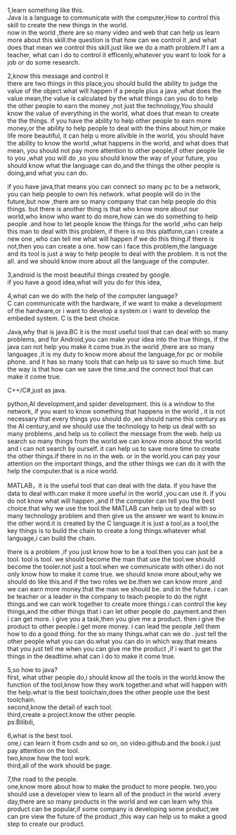 1,learn something like this.  
Java is a language to communicate with the computer,How to control this skill to create the new things in the world.  
now in the world ,there are so many video and web that can help us learn more about this skill.the question is that
how can we control it ,and what does that mean we control this skill.just like we do a math problem.If I am a teacher,
what can i do to control it efficenly,whatever you want to look for a job or do some research.

2,know this message and control it   
there are two things in this place,you should build the ability to judge the value of the object.what will happen if a people 
plus a java ,what does the value mean,the value is calculated by the what things can you do to help the other people to earn 
the money ,not just the technology,You should know the value of everything in the world, what does that mean to create the 
the things. if you have the ability to help other people to earn more money,or the ability to help people to deal with the
thins about him,or make life more beautiful, it can help u more alivible in the world, you should have the ability to know the
world ,what happens in the world, and what does that mean, you should not pay more attention to other people,if other people lie
to you ,what you will do ,so you should know the way of your future, you should know what the language can do,and the things the 
other people is doing,and what you can do.

if you have java,that means you can connect so many pc to be a network, you can help people to own his network. what people will
do in the future,but now ,there are so many company that can help people do this things. but there is another thing is that who 
know more about our world,who know who want to do more,how can we do something to help people .and how to let people know the things.for the world ,who can help this man to deal with this problem, if there is no this platform,can i create a new one ,who can tell me what will happen if we do this thing.if there is not,then you can create a one. how can i face this problem,the language and its tool is just a way to help people to deal with the problem. it is not the all. and we should know more about all the language of the computer.

3,android is the most beautiful things created by google.  
if you have a good idea,what will you do for this idea,

4,what can we do with the help of the computer language?    
C can communicate with the hardware, if we want to make a development of the hardware,or i want to develop a system.or i want to develop the embeded system. C is the best choice.  

Java,why that is java.BC it is the most useful tool that can deal with so many problems, and for Android,you can make your idea into the true things, if the java can not help you make it come true.in the world ,there are so many languages ,it is my duty to know more about the language,for pc or mobile phone. and it has so many tools that can help us to save so much time. but the way is that how can we save the time.and the connect tool that can make it come true.   

C++/C#,just as java.

python,AI development,and spider development. this is a window to the network, if you want to know something that happens in the world , it is not necessary that every things you should do ,we should name this century as  the AI century,and we should use the technology to help us deal with so many problems ,and help us to collect the message from the web. help us search so many things from the world.we can know more about the world. and i can not search by ourself. it can help us to save more time to create the other things.if there in no in the web. or in the world.you can pay your attention on the important things, and the other things we can do it with the help the computer.that is a nice world.

MATLAB，it is the useful tool that can deal with the data. if you have the data to deal with.can make it more useful in the world ,you can use it. if you do not know what will happen ,and if the computer can tell you the best choice.that why we use the tool.the MATLAB can help us to deal with so many technology problem and then give us the answer we want to know.in the other word.it is created by the C language.it is just a tool,as a tool,the key things is to build the chain to create a long things.whatever what language,i can build the chain. 



there is a problem ,if you just know how to be a tool.then you can just be a  tool. tool is tool. we should become the man that use the tool.we should become the tooler.not just a tool.when we communicate with other.i do not only know how to make it come true. we should know more about,why we should do like this.and if the two roles we be.then we can know more ,and we can earn more money.that the man we should be. and in the future. i can be teacher or a leader in the company to teach people to do the right things.and we can work together to create more things.i can control the key things,and the other things that i can let other people do .payment.and then i can get more. i give you a task,then you give me a product. then i give the product to other people.i get more money. i can lead the people ,tell them how to do a good thing. for the so many things.what can we do . just tell the other people what you can do.what you can do in which way.that means that you just tell me when you can give me the product ,if i want to get the things in the deadtime.what can i do to make it come true.


5,so how to java?   
first, what other people do,i should know all the tools in the world.know the function of the tool,know how they work together.and what will happen with the help.what is the best toolchain,does the other people use the best toolchain.   
second,know the detail of each tool.   
third,create a project.know the other people.    
ps:Bilibili,


6,what is the best tool.  
one,i can learn it from csdn and so on, on video.github.and the book.i just pay attention on the tool.   
two,know how the tool work.  
third,all of the work should be page.  

7,the road to the people.  
one,know more about how to make the product to more people.
two,you should use a developer view to learn all of the product in the world .every day,there are so many products in the world and we can learn why this product can be popular,if some company is developing some product,we can pre view the future of the product ,this way can help us to make a good step to create our product.



